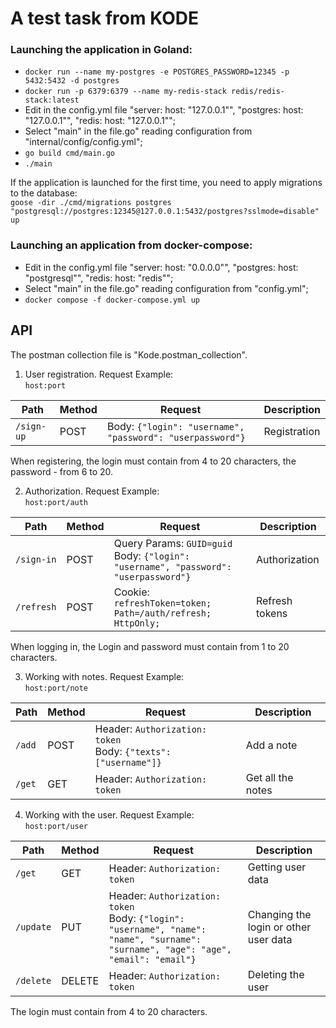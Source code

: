 # A test task from KODE

### Launching the application in Goland:
- `docker run --name my-postgres -e POSTGRES_PASSWORD=12345 -p 5432:5432 -d postgres`  
- `docker run -p 6379:6379 --name my-redis-stack redis/redis-stack:latest`  
- Edit in the config.yml file "server: host: "127.0.0.1"", "postgres: host: "127.0.0.1"", "redis: host: "127.0.0.1"";  
- Select "main" in the file.go" reading configuration from "internal/config/config.yml";  
- `go build cmd/main.go`  
- `./main`  

If the application is launched for the first time, you need to apply migrations to the database:  
`goose -dir ./cmd/migrations postgres "postgresql://postgres:12345@127.0.0.1:5432/postgres?sslmode=disable" up`

### Launching an application from docker-compose:
- Edit in the config.yml file "server: host: "0.0.0.0"", "postgres: host: "postgresql"", "redis: host: "redis"";  
- Select "main" in the file.go" reading configuration from "config.yml";   
- `docker compose -f docker-compose.yml up`  

## API

The postman collection file is "Kode.postman_collection".

1) User registration. Request Example:  
   `host:port`

| Path       | Method | Request                                                   | Description  |
|------------|--------|-----------------------------------------------------------|--------------|
| `/sign-up` | POST   | Body: `{"login": "username", "password": "userpassword"}` | Registration |

When registering, the login must contain from 4 to 20 characters, the password - from 6 to 20.  

2) Authorization. Request Example:  
   `host:port/auth`

| Path       | Method | Request                                                                                 | Description    |
|------------|--------|-----------------------------------------------------------------------------------------|----------------|
| `/sign-in` | POST   | Query Params: `GUID=guid`<br/>Body: `{"login": "username", "password": "userpassword"}` | Authorization  |
| `/refresh` | POST   | Cookie: `refreshToken=token; Path=/auth/refresh; HttpOnly;`                             | Refresh tokens |
 
When logging in, the Login and password must contain from 1 to 20 characters.  

3) Working with notes. Request Example:  
   `host:port/note`

| Path   | Method | Request                                                            | Description       |
|--------|--------|--------------------------------------------------------------------|-------------------|
| `/add` | POST   | Header: `Authorization: token`<br/>Body: `{"texts": ["username"]}` | Add a note        |
| `/get` | GET    | Header: `Authorization: token`                                     | Get all the notes |


4) Working with the user. Request Example:  
   `host:port/user`

| Path      | Method | Request                                                                                                                                | Description                           |
|-----------|--------|----------------------------------------------------------------------------------------------------------------------------------------|---------------------------------------|
| `/get`    | GET    | Header: `Authorization: token`                                                                                                         | Getting user data                     |
| `/update` | PUT    | Header: `Authorization: token`<br/>Body: `{"login": "username", "name": "name", "surname": "surname", "age": "age", "email": "email"}` | Changing the login or other user data |
| `/delete` | DELETE | Header: `Authorization: token`                                                                                                         | Deleting the user                     |

The login must contain from 4 to 20 characters.